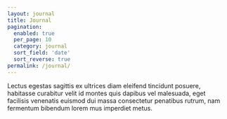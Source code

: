 ```yaml
---
layout: journal
title: Journal
pagination:
  enabled: true
  per_page: 10
  category: journal
  sort_field: 'date'
  sort_reverse: true
permalink: /journal/
---
```


Lectus egestas sagittis ex ultrices diam eleifend tincidunt posuere, habitasse curabitur velit id montes quis dapibus vel malesuada, eget facilisis venenatis euismod dui massa consectetur penatibus rutrum, nam fermentum bibendum lorem mus imperdiet metus.
